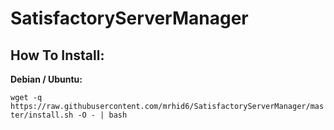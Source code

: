 # SatisfactoryServerManager


## How To Install:
**Debian / Ubuntu:**

`wget -q https://raw.githubusercontent.com/mrhid6/SatisfactoryServerManager/master/install.sh -O - | bash`
